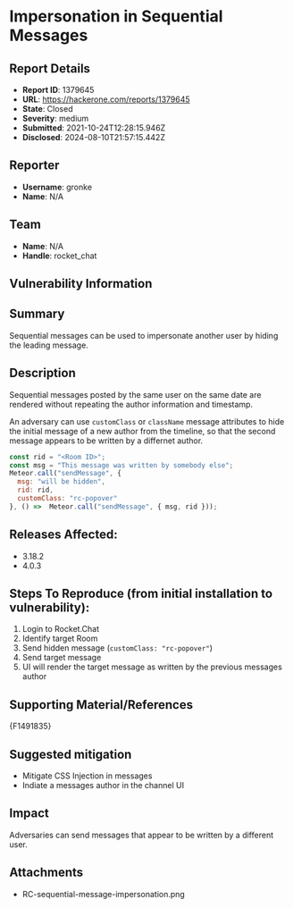 # Impersonation in Sequential Messages

## Report Details
- **Report ID**: 1379645
- **URL**: https://hackerone.com/reports/1379645
- **State**: Closed
- **Severity**: medium
- **Submitted**: 2021-10-24T12:28:15.946Z
- **Disclosed**: 2024-08-10T21:57:15.442Z

## Reporter
- **Username**: gronke
- **Name**: N/A

## Team
- **Name**: N/A
- **Handle**: rocket_chat

## Vulnerability Information
## Summary

Sequential messages can be used to impersonate another user by hiding the leading message.

## Description

Sequential messages posted by the same user on the same date are rendered without repeating the author information and timestamp.

An adversary can use `customClass` or `className` message attributes to hide the initial message of a new author from the timeline, so that the second message appears to be written by a differnet author.

```javascript
const rid = "<Room ID>";
const msg = "This message was written by somebody else";
Meteor.call("sendMessage", {
  msg: "will be hidden",
  rid: rid,
  customClass: "rc-popover"
}, () =>  Meteor.call("sendMessage", { msg, rid }));
```

## Releases Affected:

  * 3.18.2
  * 4.0.3

## Steps To Reproduce (from initial installation to vulnerability):

  1. Login to Rocket.Chat
  2. Identify target Room 
  3. Send hidden message (`customClass: "rc-popover"`)
  4. Send target message
  5. UI will render the target message as written by the previous messages author

## Supporting Material/References

{F1491835}

## Suggested mitigation

  * Mitigate CSS Injection in messages
  * Indiate a messages author in the channel UI

## Impact

Adversaries can send messages that appear to be written by a different user.

## Attachments
- RC-sequential-message-impersonation.png
